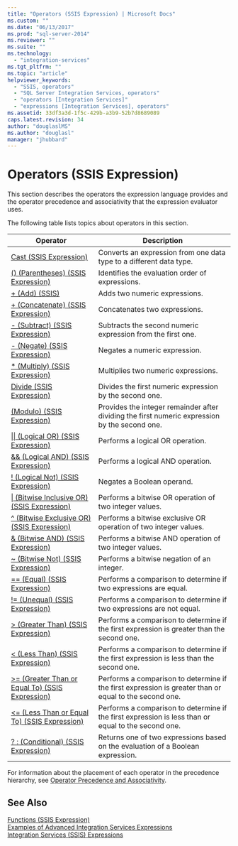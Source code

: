 ```yaml
---
title: "Operators (SSIS Expression) | Microsoft Docs"
ms.custom: ""
ms.date: "06/13/2017"
ms.prod: "sql-server-2014"
ms.reviewer: ""
ms.suite: ""
ms.technology: 
  - "integration-services"
ms.tgt_pltfrm: ""
ms.topic: "article"
helpviewer_keywords: 
  - "SSIS, operators"
  - "SQL Server Integration Services, operators"
  - "operators [Integration Services]"
  - "expressions [Integration Services], operators"
ms.assetid: 33df3a3d-1f5c-429b-a3b9-52b7d8689089
caps.latest.revision: 34
author: "douglaslMS"
ms.author: "douglasl"
manager: "jhubbard"
---
```

# Operators (SSIS Expression)
  This section describes the operators the expression language provides and the operator precedence and associativity that the expression evaluator uses.  
  
 The following table lists topics about operators in this section.  
  
|Operator|Description|  
|--------------|-----------------|  
|[Cast &#40;SSIS Expression&#41;](cast-ssis-expression.md)|Converts an expression from one data type to a different data type.|  
|[&#40;&#41; &#40;Parentheses&#41; &#40;SSIS Expression&#41;](parentheses-ssis-expression.md)|Identifies the evaluation order of expressions.|  
|[+ &#40;Add&#41; &#40;SSIS&#41;](add-ssis.md)|Adds two numeric expressions.|  
|[+ &#40;Concatenate&#41; &#40;SSIS Expression&#41;](concatenate-ssis-expression.md)|Concatenates two expressions.|  
|[- &#40;Subtract&#41; &#40;SSIS Expression&#41;](subtract-ssis-expression.md)|Subtracts the second numeric expression from the first one.|  
|[- &#40;Negate&#41; &#40;SSIS Expression&#41;](negate-ssis-expression.md)|Negates a numeric expression.|  
|[&#42; &#40;Multiply&#41; &#40;SSIS Expression&#41;](multiply-ssis-expression.md)|Multiplies two numeric expressions.|  
|[Divide &#40;SSIS Expression&#41;](divide-ssis-expression.md)|Divides the first numeric expression by the second one.|  
|[&#40;Modulo&#41; &#40;SSIS Expression&#41;](modulo-ssis-expression.md)|Provides the integer remainder after dividing the first numeric expression by the second one.|  
|[&#124;&#124; &#40;Logical OR&#41; &#40;SSIS Expression&#41;](logical-or-ssis-expression.md)|Performs a logical OR operation.|  
|[&& &#40;Logical AND&#41; &#40;SSIS Expression&#41;](logical-and-ssis-expression.md)|Performs a logical AND operation.|  
|[! &#40;Logical Not&#41; &#40;SSIS Expression&#41;](logical-not-ssis-expression.md)|Negates a Boolean operand.|  
|[&#124; &#40;Bitwise Inclusive OR&#41; &#40;SSIS Expression&#41;](bitwise-inclusive-or-ssis-expression.md)|Performs a bitwise OR operation of two integer values.|  
|[^ &#40;Bitwise Exclusive OR&#41; &#40;SSIS Expression&#41;](bitwise-exclusive-or-ssis-expression.md)|Performs a bitwise exclusive OR operation of two integer values.|  
|[& &#40;Bitwise AND&#41; &#40;SSIS Expression&#41;](bitwise-and-ssis-expression.md)|Performs a bitwise AND operation of two integer values.|  
|[~ &#40;Bitwise Not&#41; &#40;SSIS Expression&#41;](bitwise-not-ssis-expression.md)|Performs a bitwise negation of an integer.|  
|[== &#40;Equal&#41; &#40;SSIS Expression&#41;](equal-ssis-expression.md)|Performs a comparison to determine if two expressions are equal.|  
|[!= &#40;Unequal&#41; &#40;SSIS Expression&#41;](unequal-ssis-expression.md)|Performs a comparison to determine if two expressions are not equal.|  
|[&#62; &#40;Greater Than&#41; &#40;SSIS Expression&#41;](greater-than-ssis-expression.md)|Performs a comparison to determine if the first expression is greater than the second one.|  
|[&#60; &#40;Less Than&#41; &#40;SSIS Expression&#41;](less-than-ssis-expression.md)|Performs a comparison to determine if the first expression is less than the second one.|  
|[&#62;= &#40;Greater Than or Equal To&#41; &#40;SSIS Expression&#41;](greater-than-or-equal-to-ssis-expression.md)|Performs a comparison to determine if the first expression is greater than or equal to the second one.|  
|[&#60;= &#40;Less Than or Equal To&#41; &#40;SSIS Expression&#41;](less-than-or-equal-to-ssis-expression.md)|Performs a comparison to determine if the first expression is less than or equal to the second one.|  
|[? : &#40;Conditional&#41; &#40;SSIS Expression&#41;](conditional-ssis-expression.md)|Returns one of two expressions based on the evaluation of a Boolean expression.|  
  
 For information about the placement of each operator in the precedence hierarchy, see [Operator Precedence and Associativity](operator-precedence-and-associativity.md).  
  
## See Also  
 [Functions &#40;SSIS Expression&#41;](functions-ssis-expression.md)   
 [Examples of Advanced Integration Services Expressions](examples-of-advanced-integration-services-expressions.md)   
 [Integration Services &#40;SSIS&#41; Expressions](integration-services-ssis-expressions.md)  
  
  
